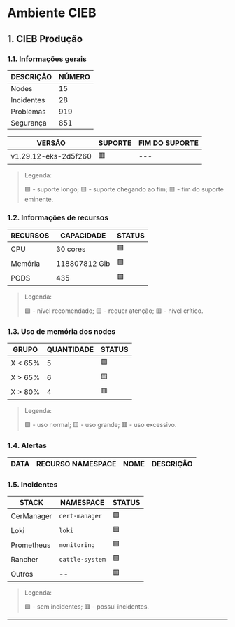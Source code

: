 # Ambiente CIEB
## 1. CIEB Produção
### 1.1. Informações gerais
| DESCRIÇÃO  | NÚMERO |
|------------|--------|
| Nodes      |     15 |
| Incidentes |     28 |
| Problemas  |    919 |
| Segurança  |    851 |

|        VERSÃO        | SUPORTE | FIM DO SUPORTE |
|----------------------|---------|----------------|
| v1.29.12-eks-2d5f260 | 🟥      | ---            |

> Legenda:
>
> 🟩 - suporte longo; 🟨 - suporte chegando ao fim; 🟥 - fim do suporte eminente.
### 1.2. Informações de recursos
| RECURSOS |  CAPACIDADE   | STATUS |
|----------|---------------|--------|
| CPU      | 30 cores      | 🟩     |
| Memória  | 118807812 Gib | 🟩     |
| PODS     |           435 | 🟩     |

> Legenda:
>
> 🟩 - nível recomendado; 🟨 - requer atenção; 🟥 - nível crítico.
### 1.3. Uso de memória dos nodes
|  GRUPO  | QUANTIDADE | STATUS |
|---------|------------|--------|
| X < 65% |          5 | 🟩     |
| X > 65% |          6 | 🟨     |
| X > 80% |          4 | 🟥     |

> Legenda:
>
> 🟩 - uso normal; 🟨 - uso grande; 🟥 - uso excessivo.
### 1.4. Alertas
| DATA | RECURSO NAMESPACE | NOME | DESCRIÇÃO |
|------|-------------------|------|-----------|

### 1.5. Incidentes
|   STACK    |    NAMESPACE    | STATUS |
|------------|-----------------|--------|
| CerManager | `cert-manager`  | 🟩     |
| Loki       | `loki`          | 🟩     |
| Prometheus | `monitoring`    | 🟩     |
| Rancher    | `cattle-system` | 🟩     |
| Outros     | --              | 🟥     |

> Legenda:
>
> 🟩 - sem incidentes; 🟥 - possui incidentes.
---